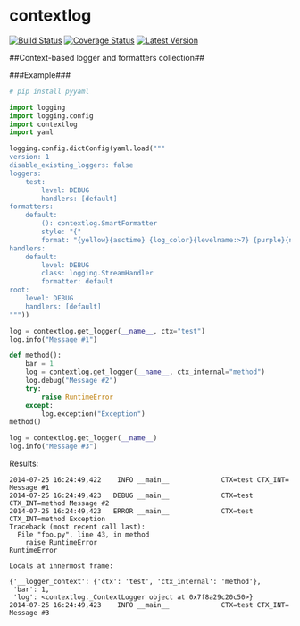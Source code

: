 contextlog
==========
[![Build Status](https://travis-ci.org/mdevaev/contextlog.svg?branch=master)](https://travis-ci.org/mdevaev/contextlog)
[![Coverage Status](https://coveralls.io/repos/mdevaev/contextlog/badge.png?branch=master)](https://coveralls.io/r/mdevaev/contextlog?branch=master)
[![Latest Version](https://img.shields.io/pypi/v/contextlog.svg)](https://pypi.python.org/pypi/contextlog/)


##Context-based logger and formatters collection##


###Example###
```python
# pip install pyyaml

import logging
import logging.config
import contextlog
import yaml

logging.config.dictConfig(yaml.load("""
version: 1
disable_existing_loggers: false
loggers:
    test:
        level: DEBUG
        handlers: [default]
formatters:
    default:
        (): contextlog.SmartFormatter
        style: "{"
        format: "{yellow}{asctime} {log_color}{levelname:>7} {purple}{name:20.20}{reset} CTX={ctx} CTX_INT={ctx_internal} {message}"
handlers:
    default:
        level: DEBUG
        class: logging.StreamHandler
        formatter: default
root:
    level: DEBUG
    handlers: [default]
"""))

log = contextlog.get_logger(__name__, ctx="test")
log.info("Message #1")

def method():
    bar = 1
    log = contextlog.get_logger(__name__, ctx_internal="method")
    log.debug("Message #2")
    try:
        raise RuntimeError
    except:
        log.exception("Exception")
method()

log = contextlog.get_logger(__name__)
log.info("Message #3")
```
Results:
```
2014-07-25 16:24:49,422    INFO __main__             CTX=test CTX_INT= Message #1
2014-07-25 16:24:49,423   DEBUG __main__             CTX=test CTX_INT=method Message #2
2014-07-25 16:24:49,423   ERROR __main__             CTX=test CTX_INT=method Exception
Traceback (most recent call last):
  File "foo.py", line 43, in method
    raise RuntimeError
RuntimeError

Locals at innermost frame:

{'__logger_context': {'ctx': 'test', 'ctx_internal': 'method'},
 'bar': 1,
 'log': <contextlog._ContextLogger object at 0x7f8a29c20c50>}
2014-07-25 16:24:49,423    INFO __main__             CTX=test CTX_INT= Message #3
```

